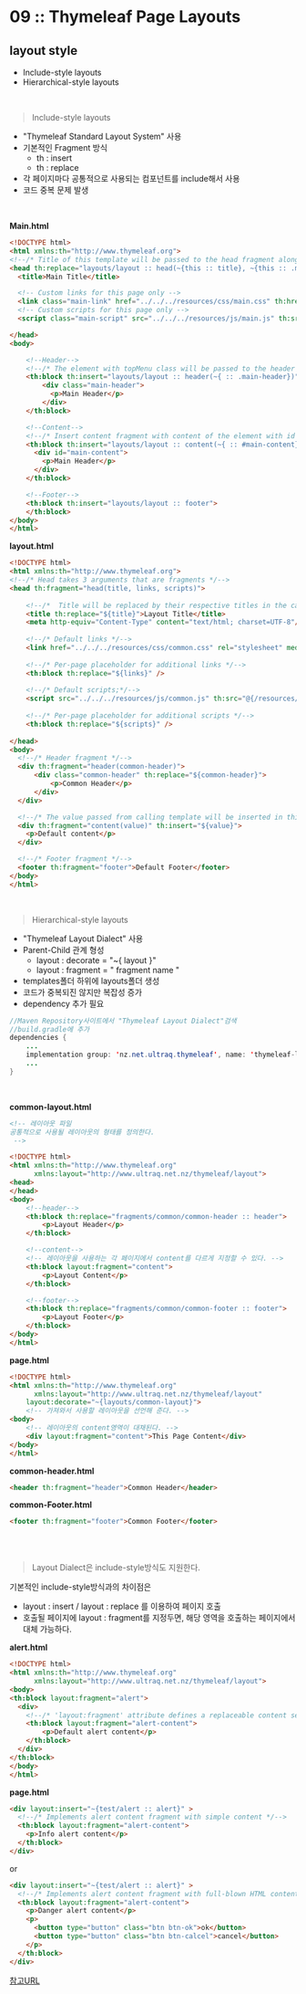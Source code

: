 09 :: Thymeleaf Page Layouts
===

layout style
---

- Include-style layouts
- Hierarchical-style layouts

<br/>

>Include-style layouts

- "Thymeleaf Standard Layout System" 사용
- 기본적인 Fragment 방식
  - th : insert
  - th : replace
- 각 페이지마다 공통적으로 사용되는 컴포넌트를 include해서 사용
- 코드 중복 문제 발생

<br/>

**Main.html**

```html
<!DOCTYPE html>
<html xmlns:th="http://www.thymeleaf.org">
<!--/* Title of this template will be passed to the head fragment along with custom links and scripts */-->
<head th:replace="layouts/layout :: head(~{this :: title}, ~{this :: .main-link}, ~{this :: .main-script})">
  <title>Main Title</title>

  <!-- Custom links for this page only -->
  <link class="main-link" href="../../../resources/css/main.css" th:href="@{/resources/css/main.css}" />
  <!-- Custom scripts for this page only -->
  <script class="main-script" src="../../../resources/js/main.js" th:src="@{/resources/js/main.js}"></script>

</head>
<body>

    <!--Header-->
    <!--/* The element with topMenu class will be passed to the header fragment */-->
    <th:block th:insert="layouts/layout :: header(~{ :: .main-header})">
        <div class="main-header">
          <p>Main Header</p>
        </div>
    </th:block>

    <!--Content-->
    <!--/* Insert content fragment with content of the element with id = 'main-content' */-->
    <th:block th:insert="layouts/layout :: content(~{ :: #main-content})">
      <div id="main-content">
        <p>Main Header</p>
      </div>
    </th:block>

    <!--Footer-->
    <th:block th:insert="layouts/layout :: footer">
    </th:block>
</body>
</html>

```

__layout.html__

```html
<!DOCTYPE html>
<html xmlns:th="http://www.thymeleaf.org">
<!--/* Head takes 3 arguments that are fragments */-->
<head th:fragment="head(title, links, scripts)">
    
    <!--/*  Title will be replaced by their respective titles in the calling template. */-->
    <title th:replace="${title}">Layout Title</title>
    <meta http-equiv="Content-Type" content="text/html; charset=UTF-8"/>
    
    <!--/* Default links */-->
    <link href="../../../resources/css/common.css" rel="stylesheet" media="screen" th:href="@{/resources/css/common.css}"/>
    
    <!--/* Per-page placeholder for additional links */-->
    <th:block th:replace="${links}" />
    
    <!--/* Default scripts;*/-->
    <script src="../../../resources/js/common.js" th:src="@{/resources/js/common.js}"></script>
    
    <!--/* Per-page placeholder for additional scripts */-->
    <th:block th:replace="${scripts}" />
    
</head>
<body>
  <!--/* Header fragment */-->
  <div th:fragment="header(common-header)">
      <div class="common-header" th:replace="${common-header}">
          <p>Common Header</p>
      </div>
  </div>

  <!--/* The value passed from calling template will be inserted in this element */-->
  <div th:fragment="content(value)" th:insert="${value}">
    <p>Default content</p>
  </div>

  <!--/* Footer fragment */-->
  <footer th:fragment="footer">Default Footer</footer>
</body>
</html>
```

<br/>

> Hierarchical-style layouts

- "Thymeleaf Layout Dialect" 사용
- Parent-Child 관계 형성
  - layout : decorate = "~{ layout }"
  - layout : fragment = " fragment name "
- templates폴더 하위에 layouts폴더 생성
- 코드가 중복되진 않지만 복잡성 증가
- dependency 추가 필요
  
```java
//Maven Repository사이트에서 "Thymeleaf Layout Dialect"검색
//build.gradle에 추가
dependencies {
    ...
    implementation group: 'nz.net.ultraq.thymeleaf', name: 'thymeleaf-layout-dialect', version: '2.5.2'
    ...
}
```

<br/>

__common-layout.html__

```html
<!-- 레이아웃 파일
공통적으로 사용될 레이아웃의 형태를 정의한다.
 -->

<!DOCTYPE html>
<html xmlns:th="http://www.thymeleaf.org"
      xmlns:layout="http://www.ultraq.net.nz/thymeleaf/layout">
<head>
</head>
<body>
    <!--header-->
    <th:block th:replace="fragments/common/common-header :: header">
        <p>Layout Header</p>
    </th:block>

    <!--content-->
    <!-- 레이아웃을 사용하는 각 페이지에서 content를 다르게 지정할 수 있다. -->
    <th:block layout:fragment="content">
        <p>Layout Content</p>
    </th:block>

    <!--footer-->
    <th:block th:replace="fragments/common/common-footer :: footer">
        <p>Layout Footer</p>
    </th:block>
</body>
</html>
```

__page.html__

```html
<!DOCTYPE html>
<html xmlns:th="http://www.thymeleaf.org"
      xmlns:layout="http://www.ultraq.net.nz/thymeleaf/layout"
    layout:decorate="~{layouts/common-layout}">
    <!-- 가져와서 사용할 레이아웃을 선언해 준다. -->
<body>
    <!-- 레이아웃의 content영역이 대채된다. -->
    <div layout:fragment="content">This Page Content</div>
</body>
</html>
```

__common-header.html__

```html
<header th:fragment="header">Common Header</header>
```

__common-Footer.html__

```html
<footer th:fragment="footer">Common Footer</footer>
```

<br/>
<br/>

> Layout Dialect은 include-style방식도 지원한다.

기본적인 include-style방식과의 차이점은

- layout : insert / layout : replace 를 이용하여 페이지 호출
- 호출될 페이지에 layout : fragment를 지정두면, 해당 영역을 호출하는 페이지에서 대체 가능하다.

__alert.html__

```html
<!DOCTYPE html>
<html xmlns:th="http://www.thymeleaf.org"
      xmlns:layout="http://www.ultraq.net.nz/thymeleaf/layout">
<body>
<th:block layout:fragment="alert">
  <div>
    <!--/* 'layout:fragment' attribute defines a replaceable content section */-->
    <th:block layout:fragment="alert-content">
        <p>Default alert content</p>
    </th:block>
  </div>
</th:block>
</body>
</html>
```

__page.html__

```html
<div layout:insert="~{test/alert :: alert}" >
  <!--/* Implements alert content fragment with simple content */-->
  <th:block layout:fragment="alert-content">
    <p>Info alert content</p>
  </th:block>
</div>
```

or

```html
<div layout:insert="~{test/alert :: alert}" >
  <!--/* Implements alert content fragment with full-blown HTML content */-->
  <th:block layout:fragment="alert-content">
    <p>Danger alert content</p>
    <p>
      <button type="button" class="btn btn-ok">ok</button>
      <button type="button" class="btn btn-calcel">cancel</button>
    </p>
  </th:block>
</div>
```

[참고URL](https://www.thymeleaf.org/doc/articles/layouts.html)